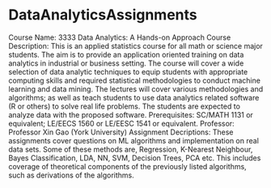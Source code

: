 # DataAnalyticsAssignments
Course Name: 3333 Data Analytics: A Hands-on Approach
Course Description: This is an applied statistics course for all math or science major students. The aim is to provide an application oriented training on data analytics in industrial or business setting. The course will cover a wide selection of data analytic techniques to equip students with appropriate computing skills and required statistical methodologies to conduct machine learning and data mining. The lectures will cover various methodologies and algorithms; as well as teach students to use data analytics related software (R or others) to solve real life problems. The students are expected to analyze data with the proposed software. Prerequisites: SC/MATH 1131 or equivalent; LE/EECS 1560 or LE/EESC 1541 or equivalent.
Professor: Professor Xin Gao (York University)
Assignment Decriptions: These assignments cover questions on ML algorithms and implementation on real data sets. Some of these methods are, Regression, K-Nearest Neighbour, Bayes Classification, LDA, NN, SVM, Decision Trees, PCA etc. This includes coverage of theoretical components of the previously listed algorithms, such as derivations of the algorithms. 
